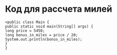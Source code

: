 # **Код для рассчета милей**

    <public class Main {
    public static void main(String[] args) {
    long price = 5450;
    long bonus_in_miles = price / 20;
    System.out.println(bonus_in_miles);
    }
    }
